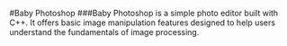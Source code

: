 #Baby Photoshop
###Baby Photoshop is a simple photo editor built with C++. It offers basic image manipulation features designed to help users understand the fundamentals of image processing.

